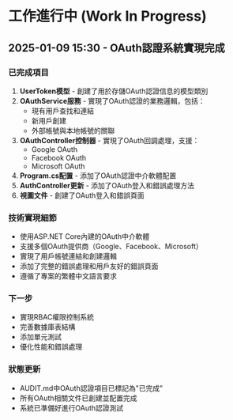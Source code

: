 # 工作進行中 (Work In Progress)

## 2025-01-09 15:30 - OAuth認證系統實現完成

### 已完成項目
1. **UserToken模型** - 創建了用於存儲OAuth認證信息的模型類別
2. **OAuthService服務** - 實現了OAuth認證的業務邏輯，包括：
   - 現有用戶查找和連結
   - 新用戶創建
   - 外部帳號與本地帳號的關聯
3. **OAuthController控制器** - 實現了OAuth回調處理，支援：
   - Google OAuth
   - Facebook OAuth  
   - Microsoft OAuth
4. **Program.cs配置** - 添加了OAuth認證中介軟體配置
5. **AuthController更新** - 添加了OAuth登入和錯誤處理方法
6. **視圖文件** - 創建了OAuth登入和錯誤頁面

### 技術實現細節
- 使用ASP.NET Core內建的OAuth中介軟體
- 支援多個OAuth提供商（Google、Facebook、Microsoft）
- 實現了用戶帳號連結和創建邏輯
- 添加了完整的錯誤處理和用戶友好的錯誤頁面
- 遵循了專案的繁體中文語言要求

### 下一步
- 實現RBAC權限控制系統
- 完善數據庫表結構
- 添加單元測試
- 優化性能和錯誤處理

### 狀態更新
- AUDIT.md中OAuth認證項目已標記為"已完成"
- 所有OAuth相關文件已創建並配置完成
- 系統已準備好進行OAuth認證測試